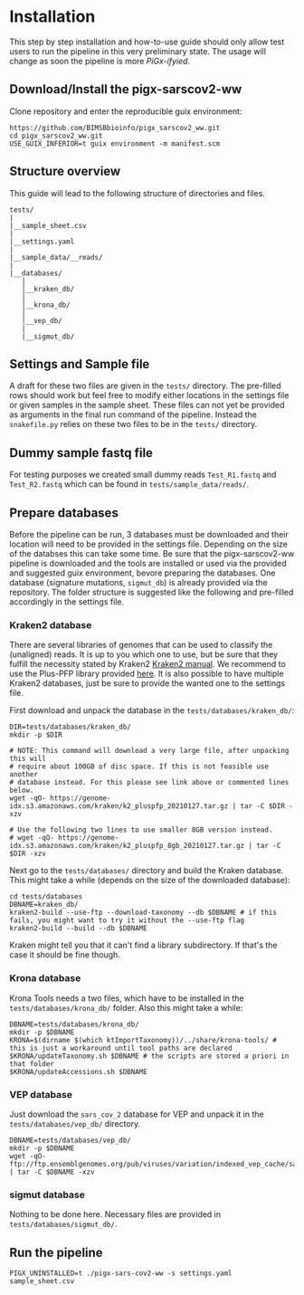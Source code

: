 # Installation

This step by step installation and how-to-use guide should only allow test users to run the pipeline in this very preliminary state. The usage will change as soon the pipeline is more _PiGx-ifyied_.

## Download/Install the pigx-sarscov2-ww

Clone repository and enter the reproducible guix environment:

```
https://github.com/BIMSBbioinfo/pigx_sarscov2_ww.git
cd pigx_sarscov2_ww.git
USE_GUIX_INFERIOR=t guix environment -m manifest.scm
```

## Structure overview

This guide will lead to the following structure of directories and files.

```
tests/
|
|__sample_sheet.csv
|
|__settings.yaml
|
|__sample_data/__reads/
|
|__databases/
   │
   │__kraken_db/
   │
   │__krona_db/
   │
   │__vep_db/
   |
   |__sigmut_db/
``` 


## Settings and Sample file

A draft for these two files are given in the `tests/` directory. The pre-filled rows should work but feel free to modify either locations in the settings file or given samples in the sample sheet. These files can not yet be provided as arguments in the final run command of the pipeline. Instead the `snakefile.py` relies on these two files to be in the `tests/` directory. 

## Dummy sample fastq file

For testing purposes we created small dummy reads `Test_R1.fastq` and `Test_R2.fastq` which can be found in `tests/sample_data/reads/`.

## Prepare databases

Before the pipeline can be run, 3 databases must be downloaded and their location will need to be provided in the settings file. Depending on the size of the databses this can take some time.
Be sure that the pigx-sarscov2-ww pipeline is downloaded and the tools are installed or used via the provided and suggested guix environment, bevore preparing the databases. One database (signature mutations, `sigmut_db`) is already provided via the repository. The folder structure is suggested like the following and pre-filled accordingly in the settings file.

### Kraken2 database

There are several libraries of genomes that can be used to classify the (unaligned) reads. It is up to you which one to use, but be sure that they fulfill the necessity stated by Kraken2 [Kraken2 manual](https://github.com/DerrickWood/kraken2/wiki/Manual#kraken-2-databases). We recommend to use the Plus-PFP library provided [here](https://benlangmead.github.io/aws-indexes/k2). 
It is also possible to have multiple Kraken2 databases, just be sure to provide the wanted one to the settings file.

First download and unpack the database in the `tests/databases/kraken_db/`:

```
DIR=tests/databases/kraken_db/
mkdir -p $DIR

# NOTE: This command will download a very large file, after unpacking this will
# require about 100GB of disc space. If this is not feasible use another
# database instead. For this please see link above or commented lines below.
wget -qO- https://genome-idx.s3.amazonaws.com/kraken/k2_pluspfp_20210127.tar.gz | tar -C $DIR -xzv

# Use the following two lines to use smaller 8GB version instead.
# wget -qO- https://genome-idx.s3.amazonaws.com/kraken/k2_pluspfp_8gb_20210127.tar.gz | tar -C $DIR -xzv
```

Next go to the `tests/databases/` directory and build the Kraken database. This might take a while (depends on the size of the downloaded database):

```
cd tests/databases
DBNAME=kraken_db/
kraken2-build --use-ftp --download-taxonomy --db $DBNAME # if this fails, you might want to try it without the --use-ftp flag
kraken2-build --build --db $DBNAME
```

Kraken might tell you that it can't find a library subdirectory. If that's the case it should be fine though. 

### Krona database

Krona Tools needs a two files, which have to be installed in the `tests/databases/krona_db/` folder. Also this might take a while:

```
DBNAME=tests/databases/krona_db/
mkdir -p $DBNAME
KRONA=$(dirname $(which ktImportTaxonomy))/../share/krona-tools/ # this is just a workaround until tool paths are declared
$KRONA/updateTaxonomy.sh $DBNAME # the scripts are stored a priori in that folder
$KRONA/updateAccessions.sh $DBNAME
```

### VEP database

Just download the `sars_cov_2` database for VEP and unpack it in the `tests/databases/vep_db/` directory.

```
DBNAME=tests/databases/vep_db/
mkdir -p $DBNAME
wget -qO- ftp://ftp.ensemblgenomes.org/pub/viruses/variation/indexed_vep_cache/sars_cov_2_vep_101_ASM985889v3.tar.gz | tar -C $DBNAME -xzv
```

### sigmut database

Nothing to be done here. Necessary files are provided in `tests/databases/sigmut_db/`.

## Run the pipeline

```
PIGX_UNINSTALLED=t ./pigx-sars-cov2-ww -s settings.yaml sample_sheet.csv
```
